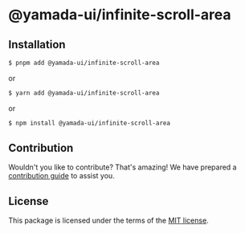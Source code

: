 # @yamada-ui/infinite-scroll-area

## Installation

```sh
$ pnpm add @yamada-ui/infinite-scroll-area
```

or

```sh
$ yarn add @yamada-ui/infinite-scroll-area
```

or

```sh
$ npm install @yamada-ui/infinite-scroll-area
```

## Contribution

Wouldn't you like to contribute? That's amazing! We have prepared a [contribution guide](./CONTRIBUTING.md) to assist you.

## License

This package is licensed under the terms of the
[MIT license](https://github.com/yamada-ui/yamada-ui/blob/main/LICENSE).

